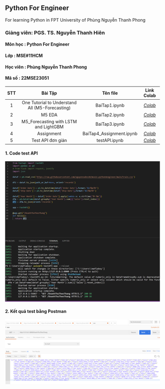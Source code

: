 ## Python For Engineer
For learning Python in FPT University of Phùng Nguyễn Thanh Phong

### Giảng viên: PGS. TS. Nguyễn Thanh Hiên
#### Môn học : Python For Engineer
#### Lớp : MSE#11HCM
#### Học viên : Phùng Nguyễn Thanh Phong
#### Mã số : 22MSE23051

| STT | Bài Tập | Tên file | Link Colab |
|:---:|:---:|:---:|:---:|
| 1 | One Tutorial to Understand All (M5-Forecasting) | BaiTap1.ipynb | *[Colab](https://colab.research.google.com/drive/1YzLCI_NwAY9c6ZtNysTDEx0UtMlsDEr6)* |
| 2 | M5 EDA | BaiTap2.ipynb | *[Colab](https://colab.research.google.com/drive/1Li658Q7dZ121Iq3P6V6BRBL2PL_qiKZF)* |
| 3 | M5_Forecasting with LSTM and LightGBM | BaiTap3.ipynb | *[Colab](https://colab.research.google.com/drive/1YTzqrTcK0Vgs5P0oQuh-Glqk968kxbkI)* |
| 4 | Assignment | BaiTap4_Assignment.ipynb | *[Colab](https://colab.research.google.com/drive/1Lw1YPDANUJYzSgxL9JrlRifsxyHKXYTi)* |
| 5 | Test API đơn giản | testAPI.ipynb | *[Colab](https://colab.research.google.com/drive/1bJ47GrAHrvloJ_aRln83Az0nbUbXBlTx)* |

#### 1. Code test API
![ Hình code API test local ](https://github.com/phongpnt/PythonForEngineer/blob/main/Image_Code_Test_API.png?raw=true)

#### 2. Kết quả test bằng Postman
![ Hình test API local ](https://github.com/phongpnt/PythonForEngineer/blob/main/Image_Test_Result_API.png?raw=true)
